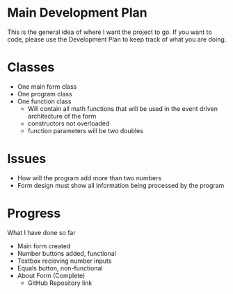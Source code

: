 Main Development Plan
=====================

This is the general idea of where I want the project to go. If you want to code, please use the Development Plan to keep track of what you are doing.

Classes
=======
- One main form class
- One program class
- One function class
   - Will contain all math functions that will be used in the event driven architecture of the form
   - constructors not overloaded
   - function parameters will be two doubles

Issues
======
- How will the program add more than two numbers
- Form design must show all information being processed by the program 

Progress
========
What I have done so far

- Main form created
- Number buttons added, functional
- Textbox recieving number inputs
- Equals button, non-functional
- About Form (Complete)
   - GitHub Repository link 
